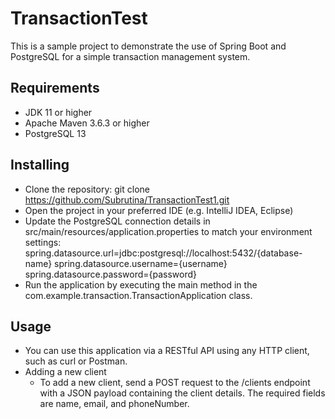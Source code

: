 # TransactionTest
This is a sample project to demonstrate the use of Spring Boot and PostgreSQL for a simple transaction management system.

## Requirements
- JDK 11 or higher
- Apache Maven 3.6.3 or higher
- PostgreSQL 13

## Installing
- Clone the repository:
  git clone https://github.com/Subrutina/TransactionTest1.git
- Open the project in your preferred IDE (e.g. IntelliJ IDEA, Eclipse)
- Update the PostgreSQL connection details in src/main/resources/application.properties to match your environment settings:
     spring.datasource.url=jdbc:postgresql://localhost:5432/{database-name}
     spring.datasource.username={username}
     spring.datasource.password={password}
- Run the application by executing the main method in the com.example.transaction.TransactionApplication class.

## Usage
- You can use this application via a RESTful API using any HTTP client, such as curl or Postman.
- Adding a new client
  - To add a new client, send a POST request to the /clients endpoint with a JSON payload containing the client details. The required fields are name, email, and phoneNumber.
